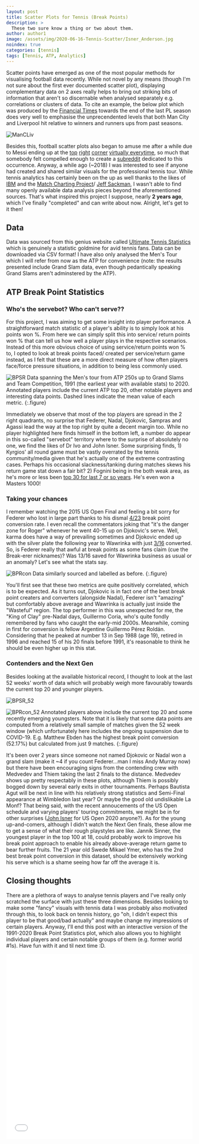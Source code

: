 ```yaml
---
layout: post
title: Scatter Plots for Tennis (Break Points)
description: >
  These two sure know a thing or two about them.
author: author1
image: /assets/img/2020-06-16-Tennis-Scatter/Isner_Anderson.jpg
noindex: true
categories: [tennis]
tags: [Tennis, ATP, Analytics]
---
```



Scatter points have emerged as one of the most popular methods for visualising football data recently. While not novel by any means (though 
I'm not sure about the first ever documented scatter plot), displaying complementary data on 2 axes really helps to bring out striking bits 
of information that aren't so discernable when analysed separately e.g. correlations or clusters of data. To cite an example, the below plot 
which was produced by the [Financial Times](https://www.ft.com/content/f24cc9d6-72f4-11e9-bf5c-6eeb837566c5) towards the end of the last PL season does very well to emphasise the unprecendented levels that 
both Man City and Liverpool hit relative to winners and runners ups from past seasons. 

![ManCLiv](https://www.ft.com/__origami/service/image/v2/images/raw/http%3A%2F%2Fcom.ft.imagepublish.upp-prod-us.s3.amazonaws.com%2F6cd39ba6-731f-11e9-bf5c-6eeb837566c5?dpr=2&fit=scale-down&quality=medium&source=next&width=700)

Besides this, football scatter plots also began to amuse me after a while due to Messi ending up at the [top](https://www.reddit.com/r/Barca/comments/emcn0g/la_liga_20192020_dribble_volume_vs_success_rate/)
[right](https://www.reddit.com/r/Barca/comments/bke5a1/messi_to_right_of_the_graph_take_294857392_ybig/) [corner](https://www.reddit.com/r/Barca/comments/b633jl/laliga_201819_goals_and_assists_of_top_50_players/)
[virtually everytime](https://i.imgur.com/dtKaBRe.png), so much that somebody felt compelled enough to create a [subreddit](https://www.reddit.com/r/TopRightMessi/) dedicated to this occurrence. Anyway, a while ago (~2018) I was 
interested to see if anyone had created and shared similar visuals for the professional tennis tour. While tennis analytics has certainly been 
on the up as well thanks to the likes of [IBM](https://www.ibmbigdatahub.com/tag/605) and the [Match Charting Project](http://tennisabstract.com/charting/meta.html)/ [Jeff Sackman](http://www.tennisabstract.com/blog/), 
I wasn't able to find many openly available data analysis pieces beyond the aforementioned sources. That's what inspired this project I suppose, nearly **2 years ago**, which I've finally "completed" and can write about now. 
Alright, let's get to it then! 

## Data 

Data was sourced from this genius website called [Ultimate Tennis Statistics](https://www.ultimatetennisstatistics.com/) which is genuinely a statistic goldmine
for avid tennis fans. Data can be downloaded via CSV format! I have also only analysed the Men's Tour which I will refer from now as the ATP for convenience (note: the results presented include Grand Slam data, even though 
pedantically speaking Grand Slams aren't adminstered by the ATP).

## ATP Break Point Statistics 
### Who's the servebot? Who can't serve??

For this project, I was aiming to get some insight into player performance. A straightforward match statistic of a player's ability is to simply look at his points won %. From here we can simply split this 
into service/ return points won % that can tell us how well a player plays in the respective scenarios. Instead of this more obvious choice of using service/return points won % to, I opted to look at break points 
faced/ created per service/return game instead, as I felt that these are a more direct measure of how often players face/force pressure situations, in addition to being less commonly used. 

![BPSR](/assets/img/2020-06-16-Tennis-Scatter/ATP_BPpRG_vs_BPpSG.png)
Data spanning the Men's tour from ATP 250s up to Grand Slams and Team Competition, 1991 (the earliest year with available stats) to 2020. Annotated players include the current ATP top 20, other notable players 
and interesting data points. Dashed lines indicate the mean value of each metric.
{:.figure}

Immediately we observe that most of the top players are spread in the 2 right quadrants, no surprise that Federer, Nadal, Djokovic, Sampras and Agassi lead the way at the top right by quite a decent margin too. While no player 
highlighted here finds himself in the bottom left, a number do appear in this so-called "servebot" territory where to the surprise of absolutely no one, we find the likes of Dr Ivo and John Isner. Some surprising finds, 1) Kyrgios' 
all round game must be vastly overrated by the tennis community/media given that he's actually one of the extreme contrasting cases. Perhaps his occasional slackness/tanking during matches skews his return game 
stat down a fair bit? 2) Fognini being in the both weak area, as he's more or less been [top 30 for last 7 or so years](https://www.atptour.com/en/players/fabio-fognini/f510/rankings-history). He's even won a Masters 1000! 

### Taking your chances

I remember watching the 2015 US Open Final and feeling a bit sorry for Federer who lost in large part thanks to his dismal [4/23](http://www.tennisabstract.com/charting/20150913-M-US_Open-F-Roger_Federer-Novak_Djokovic.html) break point conversion rate. I even recall the commentators joking that "it's the danger zone for Roger" whenever
he went 40-15 up on Djokovic's serve. Well, karma does have a way of prevailing sometimes and Djokovic ended up with the silver plate the following year to Wawrinka with just [3/16](http://www.tennisabstract.com/charting/20160911-M-US_Open-F-Novak_Djokovic-Stanislas_Wawrinka.html) converted. So, is Federer really that awful at break points as some 
fans claim (cue the Break-erer nicknames)? Was 13/16 saved for Wawrinka business as usual or an anomaly? Let's see what the stats say. 

![BPRcon](/assets/img/2020-06-16-Tennis-Scatter/ATP_BPpRG_vs_BPcon.png)
Data similarly sourced and labelled as before. 
{:.figure}

You'll first see that these two metrics are quite positively correlated, which is to be expected. As it turns out, Djokovic is in fact one of the best break point creaters and converters (alongside Nadal), Federer isn't "amazing" but comfortably 
above average and Wawrinka is actually just inside the "Wasteful" region. The top performer in this was unexpected for me, the "King of Clay" pre-Nadal days, Guillermo Coria, who's quite fondly remembered by fans who caught the early-mid 2000s.
Meanwhile, coming in first for conversion is fellow Argentine Guillermo Pérez Roldán. Considering that he peaked at number 13 in Sep 1988 (age 19), retired in 1996 and reached 15 of his 20 finals before 1991, it's reasonable to think he should be even higher up in
this stat. 

### Contenders and the Next Gen 

Besides looking at the available historical record, I thought to look at the last 52 weeks' worth of data which will probably weigh more favourably towards the current top 20 and younger players. 

![BPSR_52](/assets/img/2020-06-16-Tennis-Scatter/ATP_BPpRG_vs_BPpSG_last52.png)

![BPRcon_52](/assets/img/2020-06-16-Tennis-Scatter/ATP_BPpRG_vs_BPcon_last52.png)
Annotated players above include the current top 20 and some recently emerging youngsters. Note that it is likely that some data points are computed from a relatively small sample of matches given the 52 week window (which unfortunately here includes the 
ongoing suspension due to COVID-19. E.g. Matthew Ebden has the highest break point conversion (52.17%) but calculated from just 9 matches. 
{:.figure}

It's been over 2 years since someone not named Djokovic or Nadal won a grand slam (make it ~4 if you count Federer...man I miss Andy Murray now) but there have been encouraging signs from the contending crew with Medvedev and Thiem taking the last 2 finals to the distance. 
Medvedev shows up pretty respectably in these plots, although Thiem is possibly bogged down by several early exits in other tournaments. Perhaps Bautista Agut will be next in line with his relatively strong statistics and Semi-Final appearance at Wimbledon last year? Or maybe 
the good old undislikable La Monf? That being said, with the recent annoucements of the US Open schedule and varying players' touring commitments, we might be in for other surprises ([John Isner](https://www.reddit.com/r/tennis/comments/ha6ogx/the_us_open_will_run_from_august_31_to_september/) for US Open 2020 anyone?). As for the young up-and-comers, although I didn't watch 
the Next Gen finals, these allow me to get a sense of what their rough playstyles are like. Jannik Sinner, the youngest player in the top 100 at 18, could probably work to improve his break point approach to enable his already above-average return game to bear further fruits. 
The 21 year old Swede Mikael Ymer, who has the 2nd best break point conversion in this dataset, should be extensively working his serve which is a shame seeing how far off the average it is. 


## Closing thoughts
There are a plethora of ways to analyse tennis players and I've really only scratched the surface with just these three dimensions. Besides looking to make some "fancy" visuals with tennis data I was probably also motivated through this, to look back on tennis history, go "oh, I
didn't expect this player to be that good/bad actually" and maybe change my impressions of certain players. Anyway, I'll end this post with an interactive version of the 1991-2020 Break Point Statistics plot, which also allows you to highlight individual players and certain notable groups of them (e.g. former world #1s). Have fun with it and til next time :D. 

<iframe src="assets/img/2020-06-16-Tennis-Scatter/Interactive_ATP_Break_Points.html" 
    sandbox="allow-same-origin allow-scripts"
    width="100%"
    height="500"
    scrolling="no"
    seamless="seamless"
    frameborder="0">
</iframe>


